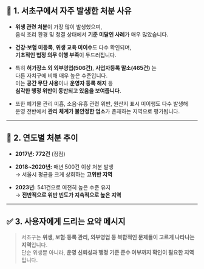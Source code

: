 ## 🧾 1. 서초구에서 자주 발생한 처분 사유

- **위생 관련 처분**이 가장 많이 발생했으며,  
  음식 조리 환경 및 청결 상태에서 **기준 미달인 사례**가 매우 많았습니다.

- **건강·보험 미등록**, **위생 교육 미이수**도 다수 확인되며,  
  **기초적인 법정 의무 이행 부족**이 두드러집니다.

- 특히 **허가장소 외 외부영업(506건)**, **사업자등록 말소(465건)** 는  
  다른 자치구에 비해 매우 높은 수준입니다.  
  이는 **공간 무단 사용**이나 **운영자 등록 해지** 등  
  **심각한 행정 위반이 동반되고 있음을 보여줍니다.**

- 또한 폐기물 관리 미흡, 소음·유흥 관련 위반, 원산지 표시 미이행도 다수 발생해  
  운영 전반에서 **관리 체계가 불안정한 업소**가 존재하는 지역으로 평가됩니다.

---

## 📆 2. 연도별 처분 추이

- **2017년: 772건** (정점)  
- **2018~2020년:** 매년 500건 이상 처분 발생  
  → 서울시 평균을 크게 상회하는 **고위반 지역**

- **2023년:** 541건으로 여전히 높은 수준 유지  
  → **전반적으로 위반 빈도가 지속적으로 높은 지역**

---

## ✅ 3. 사용자에게 드리는 요약 메시지

> 서초구는 **위생, 보험·등록 관리, 외부영업 등 복합적인 문제들이 고르게 나타나는 지역**입니다.  
> 단순 위생뿐 아니라, **운영 신뢰성과 행정 기준 준수 여부까지 확인이 필요한 지역**입니다.
